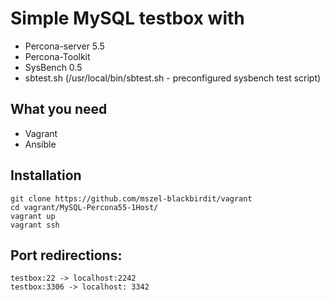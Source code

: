 # Simple MySQL testbox with

* Percona-server 5.5
* Percona-Toolkit
* SysBench 0.5
* sbtest.sh (/usr/local/bin/sbtest.sh - preconfigured sysbench test script)

## What you need
  - Vagrant
  - Ansible 

## Installation


```
git clone https://github.com/mszel-blackbirdit/vagrant
cd vagrant/MySQL-Percona55-1Host/
vagrant up
vagrant ssh
```

## Port redirections:
```
testbox:22 -> localhost:2242
testbox:3306 -> localhost: 3342
```
